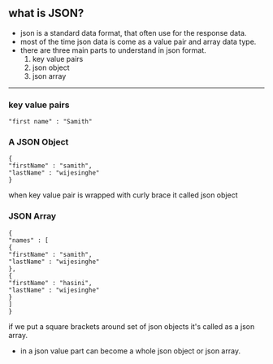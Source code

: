 ## what is JSON?
- json is a standard data format, that often use for the response data.
- most of the time json data is come as a value pair and array data type.
- there are three main parts to understand in json format.
	1) key value pairs 
	2) json object
	3) json array

---
### key value pairs 

``` 
"first name" : "Samith"

```
### A JSON Object

```
{
"firstName" : "samith",
"lastName" : "wijesinghe"
}
```

when key value pair is wrapped with curly brace it called json object 

### JSON Array

``` 
{
"names" : [
{
"firstName" : "samith",
"lastName" : "wijesinghe"
},
{
"firstName" : "hasini",
"lastName" : "wijesinghe"
}
]
}
```
if we put a square brackets around set of json objects it's called as a json array.

- in a json value part can become a whole json object or json array.